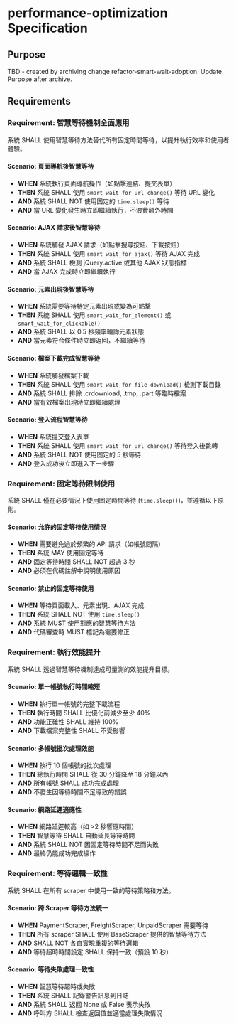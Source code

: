 # performance-optimization Specification

## Purpose
TBD - created by archiving change refactor-smart-wait-adoption. Update Purpose after archive.
## Requirements
### Requirement: 智慧等待機制全面應用

系統 SHALL 使用智慧等待方法替代所有固定時間等待，以提升執行效率和使用者體驗。

#### Scenario: 頁面導航後智慧等待

- **WHEN** 系統執行頁面導航操作（如點擊連結、提交表單）
- **THEN** 系統 SHALL 使用 `smart_wait_for_url_change()` 等待 URL 變化
- **AND** 系統 SHALL NOT 使用固定的 `time.sleep()` 等待
- **AND** 當 URL 變化發生時立即繼續執行，不浪費額外時間

#### Scenario: AJAX 請求後智慧等待

- **WHEN** 系統觸發 AJAX 請求（如點擊搜尋按鈕、下載按鈕）
- **THEN** 系統 SHALL 使用 `smart_wait_for_ajax()` 等待 AJAX 完成
- **AND** 系統 SHALL 檢測 jQuery.active 或其他 AJAX 狀態指標
- **AND** 當 AJAX 完成時立即繼續執行

#### Scenario: 元素出現後智慧等待

- **WHEN** 系統需要等待特定元素出現或變為可點擊
- **THEN** 系統 SHALL 使用 `smart_wait_for_element()` 或 `smart_wait_for_clickable()`
- **AND** 系統 SHALL 以 0.5 秒頻率輪詢元素狀態
- **AND** 當元素符合條件時立即返回，不繼續等待

#### Scenario: 檔案下載完成智慧等待

- **WHEN** 系統觸發檔案下載
- **THEN** 系統 SHALL 使用 `smart_wait_for_file_download()` 檢測下載目錄
- **AND** 系統 SHALL 排除 .crdownload, .tmp, .part 等臨時檔案
- **AND** 當有效檔案出現時立即繼續處理

#### Scenario: 登入流程智慧等待

- **WHEN** 系統提交登入表單
- **THEN** 系統 SHALL 使用 `smart_wait_for_url_change()` 等待登入後跳轉
- **AND** 系統 SHALL NOT 使用固定的 5 秒等待
- **AND** 登入成功後立即進入下一步驟

### Requirement: 固定等待限制使用

系統 SHALL 僅在必要情況下使用固定時間等待 (`time.sleep()`)，並遵循以下原則。

#### Scenario: 允許的固定等待使用情況

- **WHEN** 需要避免過於頻繁的 API 請求（如帳號間隔）
- **THEN** 系統 MAY 使用固定等待
- **AND** 固定等待時間 SHALL NOT 超過 3 秒
- **AND** 必須在代碼註解中說明使用原因

#### Scenario: 禁止的固定等待使用

- **WHEN** 等待頁面載入、元素出現、AJAX 完成
- **THEN** 系統 SHALL NOT 使用 `time.sleep()`
- **AND** 系統 MUST 使用對應的智慧等待方法
- **AND** 代碼審查時 MUST 標記為需要修正

### Requirement: 執行效能提升

系統 SHALL 透過智慧等待機制達成可量測的效能提升目標。

#### Scenario: 單一帳號執行時間縮短

- **WHEN** 執行單一帳號的完整下載流程
- **THEN** 執行時間 SHALL 比優化前減少至少 40%
- **AND** 功能正確性 SHALL 維持 100%
- **AND** 下載檔案完整性 SHALL 不受影響

#### Scenario: 多帳號批次處理效能

- **WHEN** 執行 10 個帳號的批次處理
- **THEN** 總執行時間 SHALL 從 30 分鐘降至 18 分鐘以內
- **AND** 所有帳號 SHALL 成功完成處理
- **AND** 不發生因等待時間不足導致的錯誤

#### Scenario: 網路延遲適應性

- **WHEN** 網路延遲較高（如 >2 秒響應時間）
- **THEN** 智慧等待 SHALL 自動延長等待時間
- **AND** 系統 SHALL NOT 因固定等待時間不足而失敗
- **AND** 最終仍能成功完成操作

### Requirement: 等待邏輯一致性

系統 SHALL 在所有 scraper 中使用一致的等待策略和方法。

#### Scenario: 跨 Scraper 等待方法統一

- **WHEN** PaymentScraper, FreightScraper, UnpaidScraper 需要等待
- **THEN** 所有 scraper SHALL 使用 BaseScraper 提供的智慧等待方法
- **AND** SHALL NOT 各自實現重複的等待邏輯
- **AND** 等待超時時間設定 SHALL 保持一致（預設 10 秒）

#### Scenario: 等待失敗處理一致性

- **WHEN** 智慧等待超時或失敗
- **THEN** 系統 SHALL 記錄警告訊息到日誌
- **AND** 系統 SHALL 返回 None 或 False 表示失敗
- **AND** 呼叫方 SHALL 檢查返回值並適當處理失敗情況

